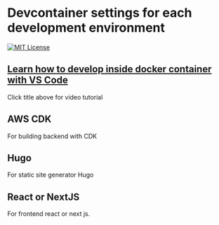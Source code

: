 # Devcontainer settings for each development environment

[![MIT License](https://badgen.now.sh/badge/License/MIT/blue)](https://github.com/apoorvmote/devcontainer/blob/master/License.md)

## [Learn how to develop inside docker container with VS Code](https://apoorv.blog/posts/developing-in-container-with-vs-code.html) 

Click title above for video tutorial

## AWS CDK

For building backend with CDK

## Hugo

For static site generator Hugo

## React or NextJS

For frontend react or next js.